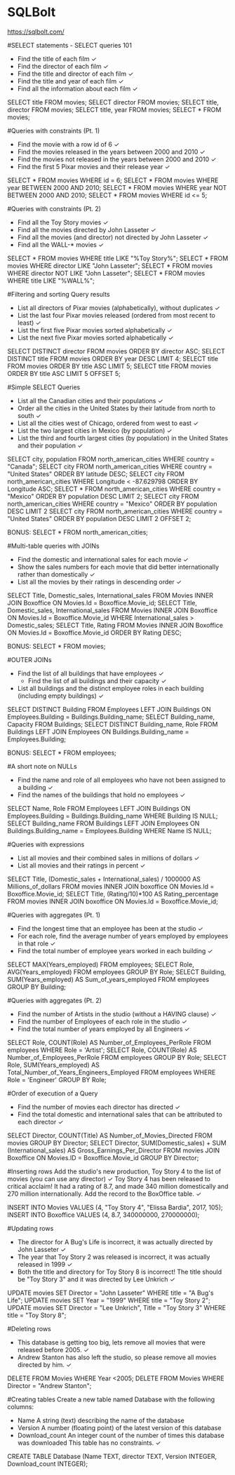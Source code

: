 # SQLBolt
https://sqlbolt.com/




#SELECT statements - SELECT queries 101
- Find the title of each film ✓
- Find the director of each film ✓
- Find the title and director of each film ✓
- Find the title and year of each film ✓
- Find all the information about each film ✓

SELECT title FROM movies;
SELECT director FROM movies;
SELECT title, director FROM movies;
SELECT title, year FROM movies;
SELECT * FROM movies;

#Queries with constraints (Pt. 1)
- Find the movie with a row id of 6 ✓
- Find the movies released in the years between 2000 and 2010 ✓
- Find the movies not released in the years between 2000 and 2010 ✓
- Find the first 5 Pixar movies and their release  year ✓

SELECT * FROM movies WHERE id = 6;
SELECT * FROM movies WHERE year BETWEEN 2000 AND 2010;
SELECT * FROM movies WHERE year NOT BETWEEN 2000 AND 2010;
SELECT * FROM movies WHERE id <= 5;

#Queries with constraints (Pt. 2)
- Find all the Toy Story movies ✓
- Find all the movies directed by John Lasseter ✓
- Find all the movies (and director) not directed by John Lasseter ✓
- Find all the WALL-* movies ✓

SELECT * FROM movies WHERE title LIKE "%Toy Story%";
SELECT * FROM movies WHERE director LIKE "John Lasseter";
SELECT * FROM movies WHERE director NOT LIKE "John Lasseter";
SELECT * FROM movies WHERE title LIKE "%WALL%";

#Filtering and sorting Query results
- List all directors of Pixar movies (alphabetically), without duplicates ✓
- List the last four Pixar movies released (ordered from most recent to least) ✓
- List the first five Pixar movies sorted alphabetically ✓
- List the next five Pixar movies sorted alphabetically ✓

SELECT DISTINCT director FROM movies ORDER BY director ASC;
SELECT DISTINCT title FROM movies ORDER BY year DESC LIMIT 4;
SELECT title FROM movies ORDER BY title ASC LIMIT 5;
SELECT title FROM movies ORDER BY title ASC LIMIT 5 OFFSET 5;

#Simple SELECT Queries
- List all the Canadian cities and their populations ✓
- Order all the cities in the United States by their latitude from north to south ✓
- List all the cities west of Chicago, ordered from west to east ✓
- List the two largest cities in Mexico (by population) ✓
- List the third and fourth largest cities (by population) in the United States and their population ✓

SELECT city, population FROM north_american_cities WHERE country = "Canada";
SELECT city FROM north_american_cities WHERE country = "United States" ORDER BY latitude DESC;
SELECT city FROM north_american_cities WHERE Longitude < -87.629798 ORDER BY Longitude ASC;
SELECT * FROM north_american_cities WHERE country = "Mexico" ORDER BY population DESC LIMIT 2;
SELECT city FROM north_american_cities WHERE country = "Mexico" ORDER BY population DESC LIMIT 2
SELECT city FROM north_american_cities WHERE country = "United States" ORDER BY population DESC LIMIT 2 OFFSET 2;

BONUS: SELECT * FROM north_american_cities;

#Multi-table queries with JOINs
- Find the domestic and international sales for each movie ✓
- Show the sales numbers for each movie that did better internationally rather than domestically ✓
- List all the movies by their ratings in descending order ✓

SELECT Title, Domestic_sales, International_sales FROM Movies INNER JOIN Boxoffice ON Movies.Id = Boxoffice.Movie_id;
SELECT Title, Domestic_sales, International_sales FROM Movies INNER JOIN Boxoffice ON Movies.Id = Boxoffice.Movie_id WHERE International_sales > Domestic_sales;
SELECT Title, Rating FROM Movies INNER JOIN Boxoffice ON Movies.Id = Boxoffice.Movie_id ORDER BY Rating DESC;

BONUS: SELECT * FROM movies;

#OUTER JOINs
- Find the list of all buildings that have employees ✓
  - Find the list of all buildings and their capacity ✓
- List all buildings and the distinct employee roles in each building (including empty buildings) ✓

SELECT DISTINCT Building FROM Employees LEFT JOIN Buildings  ON Employees.Building = Buildings.Building_name;
SELECT Building_name, Capacity FROM Buildings;
SELECT DISTINCT Building_name, Role FROM Buildings LEFT JOIN Employees ON Buildings.Building_name  = Employees.Building;

BONUS: SELECT * FROM employees;

#A short note on NULLs
- Find the name and role of all employees who have not been assigned to a building ✓
- Find the names of the buildings that hold no employees ✓

SELECT  Name, Role FROM Employees LEFT JOIN Buildings ON Employees.Building = Buildings.Building_name WHERE Building IS NULL;
SELECT Building_name FROM Buildings LEFT JOIN Employees ON Buildings.Building_name  = Employees.Building WHERE Name IS NULL;

#Queries with expressions
- List all movies and their combined sales in millions of dollars ✓
- List all movies and their ratings in percent ✓

SELECT Title, (Domestic_sales + International_sales) / 1000000 AS Millions_of_dollars FROM movies INNER JOIN boxoffice ON Movies.Id = Boxoffice.Movie_id;
SELECT Title, (Rating/10)*100 AS Rating_percentage FROM movies INNER JOIN boxoffice ON Movies.Id = Boxoffice.Movie_id;

#Queries with aggregates (Pt. 1)
- Find the longest time that an employee has been at the studio ✓
- For each role, find the average number of years employed by employees in that role ✓
- Find the total number of employee years worked in each building ✓

SELECT MAX(Years_employed) FROM employees;
SELECT Role, AVG(Years_employed) FROM employees GROUP BY Role;
SELECT Building, SUM(Years_employed) AS Sum_of_years_employed FROM employees GROUP BY Building;

#Queries with aggregates (Pt. 2)
- Find the number of Artists in the studio (without a HAVING clause) ✓
- Find the number of Employees of each role in the studio ✓
- Find the total number of years employed by all Engineers ✓

SELECT Role, COUNT(Role) AS Number_of_Employees_PerRole FROM employees WHERE Role = 'Artist';
SELECT Role, COUNT(Role) AS Number_of_Employees_PerRole FROM employees GROUP BY Role;
SELECT Role, SUM(Years_employed)  AS Total_Number_of_Years_Engineers_Employed FROM employees WHERE Role = 'Engineer' GROUP BY Role;

#Order of execution of a Query
- Find the number of movies each director has directed ✓
- Find the total domestic and international sales that can be attributed to each director ✓

SELECT Director, COUNT(Title) AS Number_of_Movies_Directed FROM movies GROUP BY  Director;
SELECT Director, SUM(Domestic_sales) + SUM (International_sales) AS Gross_Earnings_Per_Director FROM movies JOIN Boxoffice ON Movies.ID = Boxoffice.Movie_id  GROUP BY  Director;

#Inserting rows
Add the studio's new production, Toy Story 4 to the list of movies (you can use any director) ✓
Toy Story 4 has been released to critical acclaim! It had a rating of 8.7, and made 340 million domestically and 270 million internationally. Add the record to the  BoxOffice table. ✓

INSERT INTO Movies VALUES (4, "Toy Story 4", "Elissa Bardia", 2017, 105);
INSERT INTO Boxoffice VALUES (4, 8.7, 340000000, 270000000);

#Updating rows
- The director for A Bug's Life is incorrect, it was actually directed by John Lasseter ✓
- The year that Toy Story 2 was released is incorrect, it was actually released in 1999 ✓
- Both the title and directory for Toy Story 8 is incorrect! The title should be "Toy Story 3" and it was directed by Lee Unkrich ✓

UPDATE movies SET Director = "John Lasseter" WHERE title = 	"A Bug's Life";
UPDATE movies SET Year = "1999" WHERE title = "Toy Story 2";
UPDATE movies SET Director = "Lee Unkrich", Title = "Toy Story 3" WHERE title = "Toy Story 8";

#Deleting rows
- This database is getting too big, lets remove all movies that were released before 2005. ✓
- Andrew Stanton has also left the studio, so please remove all movies directed by him. ✓

DELETE FROM Movies  WHERE Year <2005;
DELETE FROM Movies  WHERE Director = "Andrew Stanton";

#Creating tables
Create a new table named Database with the following columns:
- Name A string (text) describing the name of the database
- Version A number (floating point) of the latest version of this database
- Download_count An integer count of the number of times this database was downloaded
This table has no constraints. ✓

CREATE TABLE Database (Name TEXT, director TEXT, Version INTEGER, Download_count INTEGER);
